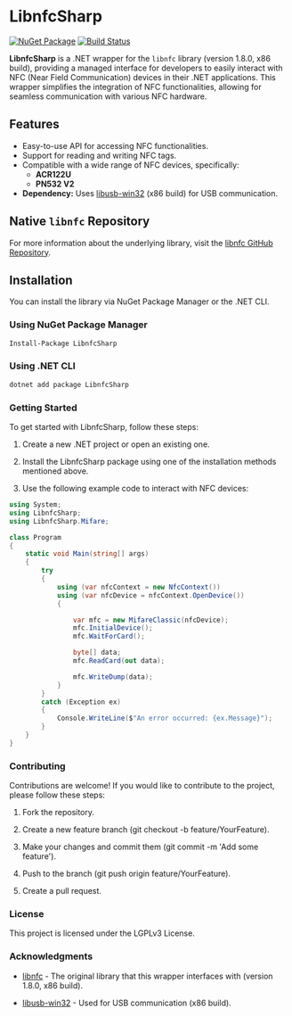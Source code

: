 # LibnfcSharp

[![NuGet Package](https://img.shields.io/nuget/v/LibnfcSharp.svg)](https://www.nuget.org/packages/LibnfcSharp/)
[![Build Status](https://img.shields.io/appveyor/ci/MirakelDev/LibnfcSharp.svg)](https://ci.appveyor.com/project/MirakelDev/LibnfcSharp)

**LibnfcSharp** is a .NET wrapper for the `libnfc` library (version 1.8.0, x86 build), providing a managed interface for developers to easily interact with NFC (Near Field Communication) devices in their .NET applications. This wrapper simplifies the integration of NFC functionalities, allowing for seamless communication with various NFC hardware.

## Features

- Easy-to-use API for accessing NFC functionalities.
- Support for reading and writing NFC tags.
- Compatible with a wide range of NFC devices, specifically:
  - **ACR122U**
  - **PN532 V2**
- **Dependency:** Uses [libusb-win32](https://github.com/mcuee/libusb-win32/releases/tag/release_1.4.0.0) (x86 build) for USB communication.

## Native `libnfc` Repository

For more information about the underlying library, visit the [libnfc GitHub Repository](https://github.com/nfc-tools/libnfc).

## Installation

You can install the library via NuGet Package Manager or the .NET CLI.

### Using NuGet Package Manager

```bash
Install-Package LibnfcSharp
```

### Using .NET CLI

```bash
dotnet add package LibnfcSharp
```

### Getting Started

To get started with LibnfcSharp, follow these steps:

1. Create a new .NET project or open an existing one.


2. Install the LibnfcSharp package using one of the installation methods mentioned above.


3. Use the following example code to interact with NFC devices:

```csharp
using System;
using LibnfcSharp;
using LibnfcSharp.Mifare;

class Program
{
    static void Main(string[] args)
    {
        try
        {
            using (var nfcContext = new NfcContext())
            using (var nfcDevice = nfcContext.OpenDevice())
            {

                var mfc = new MifareClassic(nfcDevice);
                mfc.InitialDevice();
                mfc.WaitForCard();

                byte[] data;
                mfc.ReadCard(out data);

                mfc.WriteDump(data);
            }
        }
        catch (Exception ex)
        {
            Console.WriteLine($"An error occurred: {ex.Message}");
        }
    }
}
```

### Contributing

Contributions are welcome! If you would like to contribute to the project, please follow these steps:

1. Fork the repository.

2. Create a new feature branch (git checkout -b feature/YourFeature).

3. Make your changes and commit them (git commit -m 'Add some feature').

4. Push to the branch (git push origin feature/YourFeature).

5. Create a pull request.


### License

This project is licensed under the LGPLv3 License.

### Acknowledgments

- [libnfc](https://github.com/nfc-tools/libnfc) - The original library that this wrapper interfaces with (version 1.8.0, x86 build).

- [libusb-win32](https://github.com/mcuee/libusb-win32) - Used for USB communication (x86 build).
